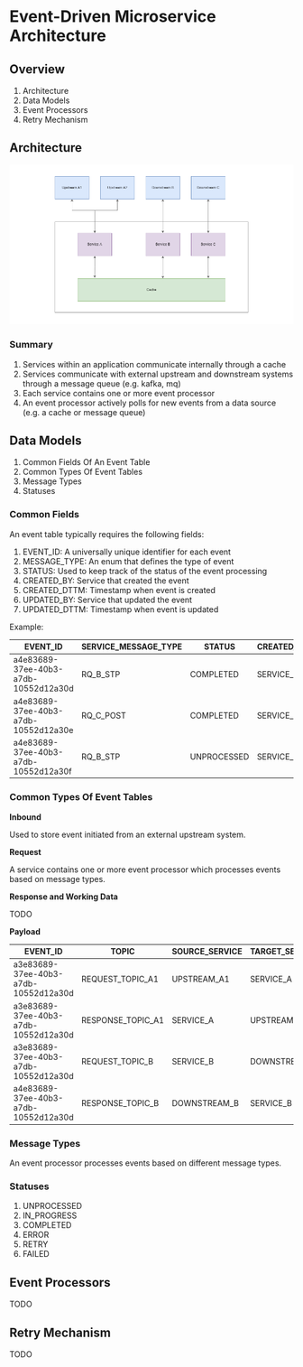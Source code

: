 
# Event-Driven Microservice Architecture

## Overview

1. Architecture
1. Data Models
1. Event Processors
1. Retry Mechanism

## Architecture

![architecture](images/architecture.png)

### Summary

1. Services within an application communicate internally through a cache
1. Services communicate with external upstream and downstream systems through a message queue (e.g. kafka, mq)
1. Each service contains one or more event processor
1. An event processor actively polls for new events from a data source (e.g. a cache or message queue)

## Data Models

1. Common Fields Of An Event Table
1. Common Types Of Event Tables
1. Message Types
1. Statuses

### Common Fields

An event table typically requires the following fields:

1. EVENT_ID: A universally unique identifier for each event
1. MESSAGE_TYPE: An enum that defines the type of event
1. STATUS: Used to keep track of the status of the event processing
1. CREATED_BY: Service that created the event
1. CREATED_DTTM: Timestamp when event is created
1. UPDATED_BY: Service that updated the event
1. UPDATED_DTTM: Timestamp when event is updated

Example:

| EVENT_ID | SERVICE_MESSAGE_TYPE | STATUS | CREATED_BY | CREATED_DTTM | UPDATED_BY | UPDATED_DTTM |
| - | - | - | - | - | - | - |
| a4e83689-37ee-40b3-a7db-10552d12a30d | RQ_B_STP | COMPLETED | SERVICE_A | 2019-10-12T07:20:50.52Z | SERVICE_B | 2019-10-12T07:20:50.52Z |
| a4e83689-37ee-40b3-a7db-10552d12a30e | RQ_C_POST | COMPLETED | SERVICE_B | 2019-10-12T07:20:50.52Z | SERVICE_C | 2019-10-12T07:20:50.52Z |
| a4e83689-37ee-40b3-a7db-10552d12a30f | RQ_B_STP | UNPROCESSED | SERVICE_A | 2019-10-12T07:20:50.52Z | SERVICE_A | 2019-10-12T07:20:50.52Z |

### Common Types Of Event Tables

__Inbound__

Used to store event initiated from an external upstream system.

__Request__

A service contains one or more event processor which processes events based on message types.

__Response and Working Data__

TODO

__Payload__

| EVENT_ID | TOPIC | SOURCE_SERVICE | TARGET_SERVICE | PAYLOAD | CREATED_BY | CREATED_DTTM |
| - | - | - | - | - | - | - |
| a3e83689-37ee-40b3-a7db-10552d12a30d | REQUEST_TOPIC_A1 | UPSTREAM_A1 | SERVICE_A | {"event_id":"a3e83689-37ee-40b3-a7db-10552d12a30d","message_type":"RQ_A_INIT"} | SERVICE_A | 2019-10-12T07:20:50.52Z |
| a3e83689-37ee-40b3-a7db-10552d12a30d | RESPONSE_TOPIC_A1 | SERVICE_A | UPSTREAM_A1 | {"event_id":"a3e83689-37ee-40b3-a7db-10552d12a30d","status":"ACCEPTED"} | SERVICE_A | 2019-10-12T07:20:50.52Z |
| a3e83689-37ee-40b3-a7db-10552d12a30d | REQUEST_TOPIC_B | SERVICE_B | DOWNSTREAM_B | {"event_id":"a3e83689-37ee-40b3-a7db-10552d12a30d","message_type":"RQ_B_STP"} | SERVICE_B | 2019-10-12T07:20:50.52Z |
| a4e83689-37ee-40b3-a7db-10552d12a30d | RESPONSE_TOPIC_B | DOWNSTREAM_B | SERVICE_B | {"event_id":"a4e83689-37ee-40b3-a7db-10552d12a30d","status":"ACCEPTED"} | SERVICE_B | 2019-10-12T07:20:50.52Z |

### Message Types

An event processor processes events based on different message types.

### Statuses

1. UNPROCESSED
1. IN_PROGRESS
1. COMPLETED
1. ERROR
1. RETRY
1. FAILED

## Event Processors

TODO

## Retry Mechanism

TODO
